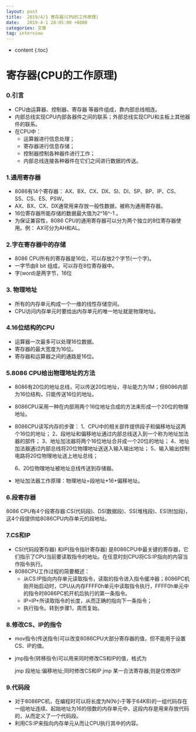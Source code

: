 ```yaml
---
layout: post
title:  2019/4/1 寄存器(CPU的工作原理)
date:   2019-4-1 20:05:00 +0800
categories: 文章
tag: interview
---
```


* content
{:toc}
# 寄存器(CPU的工作原理)

### 0.引言

- CPU由运算器、控制器、寄存器 等器件组成，靠内部总线相连。
- 内部总线实现CPU内部各器件之间的联系；外部总线实现CPU和主板上其他器件的联系。
- 在CPU中： 
  - 运算器进行信息处理；
  - 寄存器进行信息存储；
  - 控制器控制各种器件进行工作；
  - 内部总线连接各种器件在它们之间进行数据的传送。

### 1.通用寄存器

- 8086有14个寄存器： 
  AX、BX、CX、DX、SI、DI、SP、BP、IP、CS、SS、CS、ES、PSW。
- AX、BX、CX、DX通常用来存放一般性数据，被称为通用寄存器。
- 16位寄存器所能存储的数据最大值为2^16^-1 。
- 为保证兼容性，8086 CPU的通用寄存器可以分为两个独立的8位寄存器使用。例： AX可分为AH和AL。

### 2.字在寄存器中的存储

- 8086 CPU所有的寄存器是16位，可以存放2个字节(一个字)。
- 一字节由8 bit 组成，可以存在8位寄存器中。
- 字(word)是两字节，16位

### 3. 物理地址

- 所有的内存单元构成一个一维的线性存储空间。
- CPU访问内存单元时要给出内存单元的唯一地址就是物理地址。

### 4.16位结构的CPU

- 运算器一次最多可以处理16位数据。
- 寄存器的最大宽度为16位。
- 寄存器和运算器之间的通路是16位。

### 5.8086 CPU给出物理地址的方法

- 8086有20位的地址总线，可以传送20位地址，寻址能力为1M；但8086内部为16位结构，只能传送16位的地址。

- 8086CPU采用一种在内部用两个16位地址合成的方法来形成一个20位的物理地址。

- 8086CPU读写内存的步骤： 
  1、CPU中的相关部件提供段子和偏移地址这两个16位的地址；
  2、段地址和偏移地址通过内部总线送入到一个称为地址加法器的部件；
  3、地址加法器将两个16位地址合并成一个20位的地址；
  4、地址加法器通过内部总线将20位物理地址送送入输入输出地址；
  5、输入输出控制电路将20位物理地址送上地址总线；

  6、20位物理地址被地址总线传送到存储器。

- 地址加法器工作原理：物理地址=段地址\*16+偏移地址。

### 6.段寄存器

8086 CPU有4个段寄存器:CS(代码段)、DS(数据段)、SS(堆栈段)、ES(附加段)，这4个段提供给8086CPU内存单元的段地址。

### 7.CS和IP

- CS(代码段寄存器) 和IP(指令指针寄存器) 是8086CPU中最关键的寄存器，它们指示了CPU当前要读取指令的地址。在任意时刻CPU将CS:IP指向的内容当作指令执行。
- 8086CPU工作过程的简要概述：
  - 从CS:IP指向内存单元读取指令，读取的指令进入指令缓冲器；8086PC机刚开始启动时，CPU从内存FFFF0h单元中读取指令执行，FFFF0h单元中的指令时8086PC机开机后执行的第一条指令。
  - IP=IP+所读取指令的长度，从而正确的指向下一条指令；
  - 执行指令。转到步骤1，周而复始。

### 8.修改CS、IP的指令

- mov指令(传送指令)可以改变8086CPU大部分寄存器的值，但不能用于设置CS、IP的值。

- jmp指令(转移指令)可以用来同时修改CS和IP的值，格式为

  jmp 段地址:偏移地址;同时修改CS和IP
  jmp 某一合法寄存器;则是仅修改IP

### 9.代码段

- 对于8086PC机，在编程时可以将长度为N(N小于等于64KB)的一组代码存在一组地址连续、起始地址为16的倍数的内存单元中，这段内存是用来存放代码的，从而定义了一个代码段。
- 利用CS:IP来指向内存单元从而让CPU执行其中的内容。

